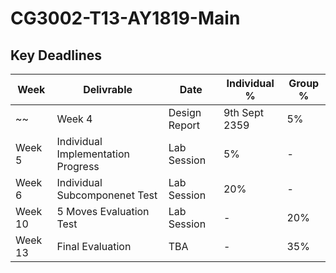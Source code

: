 # CG3002-T13-AY1819-Main

## Key Deadlines

| Week | Delivrable | Date | Individual % | Group % |
|------|------------|------|--------------|---------|
~~|Week 4| Design Report | 9th Sept 2359| 5% | 5% |
|Week 5| Individual Implementation Progress | Lab Session | 5% | - |
|Week 6| Individual Subcomponenet Test| Lab Session | 20% | - |
|Week 10| 5 Moves Evaluation Test | Lab Session | - | 20% |~~
|Week 13| Final Evaluation | TBA | - | 35% |
